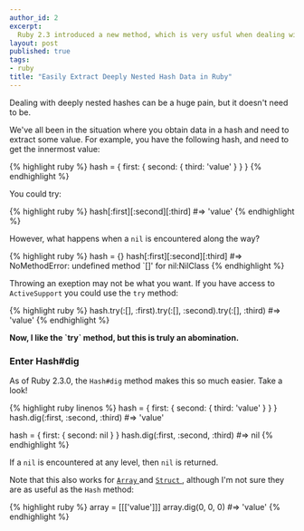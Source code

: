 ```yaml
---
author_id: 2
excerpt:
  Ruby 2.3 introduced a new method, which is very usful when dealing with deeply nested data in a hash or array. Learn how to add it to your toolbox!
layout: post
published: true
tags:
- ruby
title: "Easily Extract Deeply Nested Hash Data in Ruby"
---
```


<p class="lead">
  Dealing with deeply nested hashes can be a huge pain, but it doesn't need to be.
</p>

We've all been in the situation where you obtain data in a hash and need to extract some value. For example, you have the following hash, and need to get the innermost value:

{% highlight ruby %}
hash = { first: { second: { third: 'value' } } }
{% endhighlight %}

You could try:

{% highlight ruby %}
hash[:first][:second][:third] #=> 'value'
{% endhighlight %}

However, what happens when a `nil` is encountered along the way?

{% highlight ruby %}
hash = {}
hash[:first][:second][:third] #=> NoMethodError: undefined method `[]' for nil:NilClass
{% endhighlight %}

Throwing an exeption may not be what you want. If you have access to `ActiveSupport` you could use the `try` method:

{% highlight ruby %}
hash.try(:[], :first).try(:[], :second).try(:[], :third) #=> 'value'
{% endhighlight %}


<b>
  Now, I like the `try` method, but this is truly an abomination.
</b>

### Enter Hash#dig

As of Ruby 2.3.0, the `Hash#dig` method makes this so much easier. Take a look!

{% highlight ruby linenos %}
hash = { first: { second: { third: 'value' } } }
hash.dig(:first, :second, :third)                #=> 'value'

hash = { first: { second: nil } }
hash.dig(:first, :second, :third)                #=> nil
{% endhighlight %}

If a `nil` is encountered at any level, then `nil` is returned.

Note that this also works for
<a href="http://ruby-doc.org/core-2.5.1/Array.html#method-i-dig">
  `Array`
</a>and
<a href="http://ruby-doc.org/core-2.5.1/Struct.html#method-i-dig">
  `Struct`
</a>, although I'm not sure they are as useful as the `Hash` method:

{% highlight ruby %}
array = [[['value']]]
array.dig(0, 0, 0)    #=> 'value'
{% endhighlight %}
